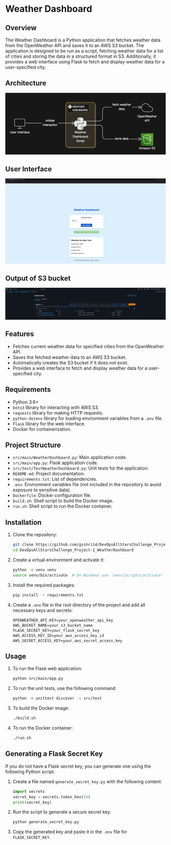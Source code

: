 # Weather Dashboard

## Overview

The Weather Dashboard is a Python application that fetches weather data from the OpenWeather API and saves it to an AWS S3 bucket. The application is designed to be run as a script, fetching weather data for a list of cities and storing the data in a structured format in S3. Additionally, it provides a web interface using Flask to fetch and display weather data for a user-specified city.

## Architecture
![Weather Dashboard Architect](/src/images/weather_dashboard_architect_diagram.png)

## User Interface
![User Interface](/src/images/User_Interface.png)

## Output of S3 bucket
![Screenshot of collected weather data in S3 bucket](/src/images/Output_S3_Bucket.png)

## Features

- Fetches current weather data for specified cities from the OpenWeather API.
- Saves the fetched weather data to an AWS S3 bucket.
- Automatically creates the S3 bucket if it does not exist.
- Provides a web interface to fetch and display weather data for a user-specified city.

## Requirements

- Python 3.6+
- `boto3` library for interacting with AWS S3.
- `requests` library for making HTTP requests.
- `python-dotenv` library for loading environment variables from a `.env` file.
- `Flask` library for the web interface.
- Docker for containerization.

## Project Structure
- `src/main/WeatherDashboard.py`: Main application code.
- `src/main/app.py`: Flask application code.
- `src/test/TestWeatherDashboard.py`: Unit tests for the application.
- `README.md`: Project documentation.
- `requirements.txt`: List of dependencies.
- `.env`: Environment variables file (not included in the repository to avoid exposure to sensitive data).
- `Dockerfile`: Docker configuration file.
- `build.sh`: Shell script to build the Docker image.
- `run.sh`: Shell script to run the Docker container.

## Installation

1. Clone the repository:
    ```sh
    git clone https://github.com/gsshri14/DevOpsAllStarsChallenge_Project-1_WeatherDashboard.git
    cd DevOpsAllStarsChallenge_Project-1_WeatherDashboard
    ```

2. Create a virtual environment and activate it:
    ```sh
    python -m venv venv
    source venv/bin/activate  # On Windows use `venv\Scripts\activate`
    ```

3. Install the required packages:
    ```sh
    pip install -r requirements.txt
    ```

4. Create a `.env` file in the root directory of the project and add all necessary keys and secrets:
    ```env
    OPENWEATHER_API_KEY=your_openweather_api_key
    AWS_BUCKET_NAME=your_s3_bucket_name
    FLASK_SECRET_KEY=your_flask_secret_key
    AWS_ACCESS_KEY_ID=your_aws_access_key_id
    AWS_SECRET_ACCESS_KEY=your_aws_secret_access_key
    ```

## Usage

1. To run the Flask web application:
    ```sh
    python src/main/app.py
    ```

2. To run the unit tests, use the following command:
    ```sh
    python -m unittest discover -s src/test
    ```

3. To build the Docker image:
    ```sh
    ./build.sh
    ```

4. To run the Docker container:
    ```sh
    ./run.sh
    ```

## Generating a Flask Secret Key

If you do not have a Flask secret key, you can generate one using the following Python script:

1. Create a file named `generate_secret_key.py` with the following content:
    ```python
    import secrets
    secret_key = secrets.token_hex(16)
    print(secret_key)
    ```

2. Run the script to generate a secure secret key:
    ```sh
    python generate_secret_key.py
    ```

3. Copy the generated key and paste it in the `.env` file for `FLASK_SECRET_KEY`.